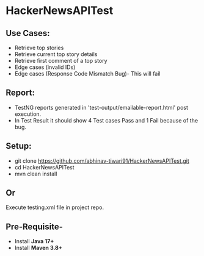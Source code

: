 # HackerNewsAPITest
## Use Cases:
* Retrieve top stories
* Retrieve current top story details
* Retrieve first comment of a top story
* Edge cases (invalid IDs)
* Edge cases (Response Code Mismatch Bug)- This will fail

## Report:
* TestNG reports generated in 'test-output/emailable-report.html' post execution.
* In Test Result it should show 4 Test cases Pass and 1 Fail because of the bug.


## Setup:
* git clone https://github.com/abhinav-tiwari91/HackerNewsAPITest.git
* cd HackerNewsAPITest
* mvn clean install

## Or 
Execute testing.xml file in project repo.

## Pre-Requisite-
- Install **Java 17+**
- Install **Maven 3.8+**
